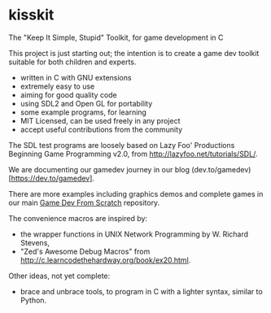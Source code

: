 # kisskit
The "Keep It Simple, Stupid" Toolkit, for game development in C

This project is just starting out; the intention is to create a game dev
toolkit suitable for both children and experts.

- written in C with GNU extensions
- extremely easy to use
- aiming for good quality code
- using SDL2 and Open GL for portability
- some example programs, for learning
- MIT Licensed, can be used freely in any project
- accept useful contributions from the community

The SDL test programs are loosely based on Lazy Foo' Productions Beginning Game
Programming v2.0, from http://lazyfoo.net/tutorials/SDL/.

We are documenting our gamedev journey in our blog
(dev.to/gamedev)[https://dev.to/gamedev].

There are more examples including graphics demos and complete games in our main
[Game Dev From Scratch](https://github.com/gamedevfromscratch/gdfs) repository.

The convenience macros are inspired by:
- the wrapper functions in UNIX Network Programming by W. Richard Stevens,
- "Zed's Awesome Debug Macros" from
  http://c.learncodethehardway.org/book/ex20.html.

Other ideas, not yet complete:
- brace and unbrace tools, to program in C with a lighter syntax, similar to
  Python.
